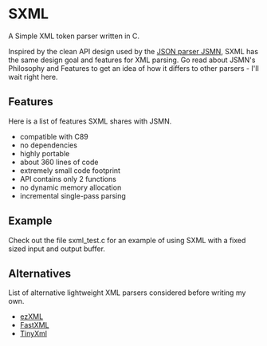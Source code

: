 SXML
====
A Simple XML token parser written in C.

Inspired by the clean API design used by the [JSON parser JSMN](http://zserge.bitbucket.org/jsmn.html), SXML has the same design goal and features for XML parsing. Go read about JSMN's Philosophy and Features to get an idea of how it differs to other parsers - I'll wait right here.

Features
--------
Here is a list of features SXML shares with JSMN.
* compatible with C89
* no dependencies
* highly portable
* about 360 lines of code
* extremely small code footprint
* API contains only 2 functions
* no dynamic memory allocation
* incremental single-pass parsing

Example
-------
Check out the file sxml_test.c for an example of using SXML with a fixed sized input and output buffer.

Alternatives
------------
List of alternative lightweight XML parsers considered before writing my own.

* [ezXML](http://ezxml.sourceforge.net/)
* [FastXML](http://codesuppository.blogspot.no/2009/02/fastxml*extremely-lightweight-stream.html)
* [TinyXml](http://www.grinninglizard.com/tinyxml2/)